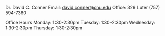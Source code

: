 Dr. David C. Conner
Email: david.conner@cnu.edu
Office: 329 Luter
(757) 594-7360

Office Hours
	Monday: 1:30-2:30pm
	Tuesday: 1:30-2:30pm
	Wednesday: 1:30-2:30pm
	Thursday: 1:30-2:30pm
	